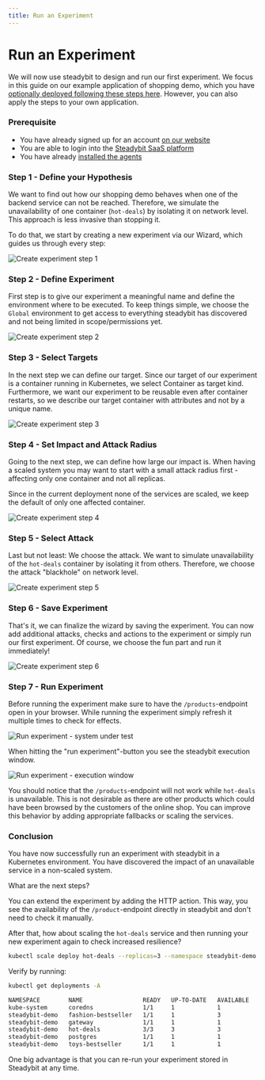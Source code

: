 ```yaml
---
title: Run an Experiment
---
```


# Run an Experiment

We will now use steadybit to design and run our first experiment. We focus in this guide on our example application of shopping demo, which you have [optionally deployed following these steps here](deploy-example-application.md). However, you can also apply the steps to your own application.

### Prerequisite

* You have already signed up for an account [on our website](https://www.steadybit.com/get-started/)
* You are able to login into the [Steadybit SaaS platform](https://platform.steadybit.io/)
* You have already [installed the agents](set-up-agents.md)

### Step 1 - Define your Hypothesis

We want to find out how our shopping demo behaves when one of the backend service can not be reached. Therefore, we simulate the unavailability of one container (`hot-deals`) by isolating it on network level. This approach is less invasive than stopping it.

To do that, we start by creating a new experiment via our Wizard, which guides us through every step:

![Create experiment step 1](run-experiment-step1.png)

### Step 2 - Define Experiment

First step is to give our experiment a meaningful name and define the environment where to be executed. To keep things simple, we choose the `Global` environment to get access to everything steadybit has discovered and not being limited in scope/permissions yet.

![Create experiment step 2](run-experiment-step2.png)

### Step 3 - Select Targets

In the next step we can define our target. Since our target of our experiment is a container running in Kubernetes, we select Container as target kind. Furthermore, we want our experiment to be reusable even after container restarts, so we describe our target container with attributes and not by a unique name.

![Create experiment step 3](run-experiment-step3.png)

### Step 4 - Set Impact and Attack Radius

Going to the next step, we can define how large our impact is. When having a scaled system you may want to start with a small attack radius first - affecting only one container and not all replicas.

Since in the current deployment none of the services are scaled, we keep the default of only one affected container.

![Create experiment step 4](run-experiment-step4.png)

### Step 5 - Select Attack

Last but not least: We choose the attack. We want to simulate unavailability of the `hot-deals` container by isolating it from others. Therefore, we choose the attack "blackhole" on network level.

![Create experiment step 5](run-experiment-step5.png)

### Step 6 - Save Experiment

That's it, we can finalize the wizard by saving the experiment. You can now add additional attacks, checks and actions to the experiment or simply run our first experiment. Of course, we choose the fun part and run it immediately!

![Create experiment step 6](run-experiment-step6.png)

### Step 7 - Run Experiment

Before running the experiment make sure to have the `/products`-endpoint open in your browser. While running the experiment simply refresh it multiple times to check for effects.

![Run experiment - system under test](run-experiment-run1.png)

When hitting the "run experiment"-button you see the steadybit execution window.

![Run experiment - execution window](run-experiment-run2.png)

You should notice that the `/products`-endpoint will not work while `hot-deals` is unavailable. This is not desirable as there are other products which could have been browsed by the customers of the online shop. You can improve this behavior by adding appropriate fallbacks or scaling the services.

### Conclusion

You have now successfully run an experiment with steadybit in a Kubernetes environment. You have discovered the impact of an unavailable service in a non-scaled system.

What are the next steps?

You can extend the experiment by adding the HTTP action. This way, you see the availability of the `/product`-endpoint directly in steadybit and don't need to check it manually.

After that, how about scaling the `hot-deals` service and then running your new experiment again to check increased resilience?

```bash
kubectl scale deploy hot-deals --replicas=3 --namespace steadybit-demo
```

Verify by running:

```bash
kubectl get deployments -A

NAMESPACE        NAME                 READY   UP-TO-DATE   AVAILABLE   AGE
kube-system      coredns              1/1     1            1           128d
steadybit-demo   fashion-bestseller   1/1     1            3           1h49m
steadybit-demo   gateway              1/1     1            1           1h49m
steadybit-demo   hot-deals            3/3     3            3           1h49m
steadybit-demo   postgres             1/1     1            1           1h49m
steadybit-demo   toys-bestseller      1/1     1            1           1h49m
```

One big advantage is that you can re-run your experiment stored in Steadybit at any time.
